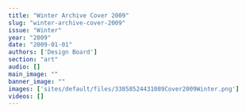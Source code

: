 ```yaml
---
title: "Winter Archive Cover 2009"
slug: "winter-archive-cover-2009"
issue: "Winter"
year: "2009"
date: "2009-01-01"
authors: ['Design Board']
section: "art"
audio: []
main_image: ""
banner_image: ""
images: ['sites/default/files/33858524431089Cover2009Winter.png']
videos: []
---
```

